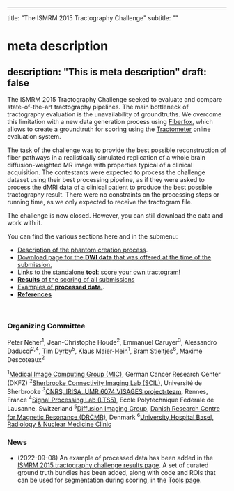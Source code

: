 
---
title: "The ISMRM 2015 Tractography Challenge"
subtitle: ""
# meta description
description: "This is meta description"
draft: false
---

The ISMRM 2015 Tractography Challenge seeked to evaluate and compare state-of-the-art tractography pipelines. The main bottleneck of tractography evaluation is the unavailability of groundtruths. We overcome this limitation with a new data generation process using <a href="http://docs.mitk.org/2014.10/org_mitk_views_fiberfoxview.html" target="_blank">
    Fiberfox</a>, which allows to create a groundtruth for scoring using the <a href="http://www.medicalimageanalysisjournal.com/article/S1361-8415(13)00047-9/abstract"> Tractometer</a> online evaluation system.

The task of the challenge was to provide the best possible reconstruction of fiber pathways in a realistically simulated replication of a whole brain diffusion-weighted MR image with properties typical of a clinical acquisition. The contestants were expected to process the challenge dataset using their best processing pipeline, as if they were asked to process the dMRI data of a clinical patient to produce the best possible tractography result. There were no constraints on the processing steps or running time, as we only expected to receive the tractogram file.

The challenge is now closed. However, you can still download the data and work with it.

You can find the various sections here and in the submenu:
- <a href="/ismrm2015/phantom_creation">Description of the phantom creation process</a>.
- <a href="/ismrm2015/dwi_data">Download page for the **DWI data** that was offered at the time of the submission.</a>
- <a href="/ismrm2015/tools">Links to the standalone **tool**: score your own tractogram!</a>
- <a href="/ismrm2015/submission_results">**Results** of the scoring of all submissions</a>
- <a href="/ismrm2015/processed_data">Examples of **processed data**.</a>.
- <a href="/ismrm2015/references">**References**</a>

<br>

### Organizing Committee

Peter Neher<sup>1</sup>, Jean-Christophe Houde<sup>2</sup>, 
Emmanuel Caruyer<sup>3</sup>, Alessandro Daducci<sup>2,4</sup>, 
Tim Dyrby<sup>5</sup>, Klaus Maier-Hein<sup>1</sup>, 
Bram Stieltjes<sup>6</sup>, Maxime Descoteaux<sup>2</sup> 

<sup>1</sup><a href="https://www.dkfz.de/en/mic/index.php" target="_blank">Medical Image Computing Group (MIC)</a>, German Cancer Research Center (DKFZ)
<sup>2</sup><a href="http://scil.usherbrooke.ca/" target="_blank">Sherbrooke Connectivity Imaging Lab (SCIL)</a>, Université de Sherbrooke
<sup>3</sup><a href="https://www.irisa.fr/visages/" target="_blank">CNRS, IRISA, UMR 6074 VISAGES project-team</a>, Rennes, France
<sup>4</sup><a href="http://hardi.epfl.ch/" target="_blank">Signal Processing Lab (LTS5)</a>, Ecole Polytechnique Federale de Lausanne, Switzerland
<sup>5</sup><a href="https://www.drcmr.dk/map" target="_blank">Diffusion Imaging Group</a>, <a href="http://www.drcmr.dk" target="_blank">Danish Research Centre for Magnetic Resonance (DRCMR)</a>, Denmark
<sup>6</sup><a href="https://app.patientwing.com/organization/university-hospital-basel-clinic-for-radiology-and-nuclear-medic" target="_blank">University Hospital Basel, Radiology & Nuclear Medicine Clinic</a>

### News

- (2022-09-08) An example of processed data has been added in the <a href="/ismrm2015/submission_results">ISMRM 2015 tractography challenge results page</a>. A set of curated ground truth bundles has been added, along with code and ROIs that can be used for segmentation during scoring, in the <a href="/ismrm2015/tools">Tools page</a>.
